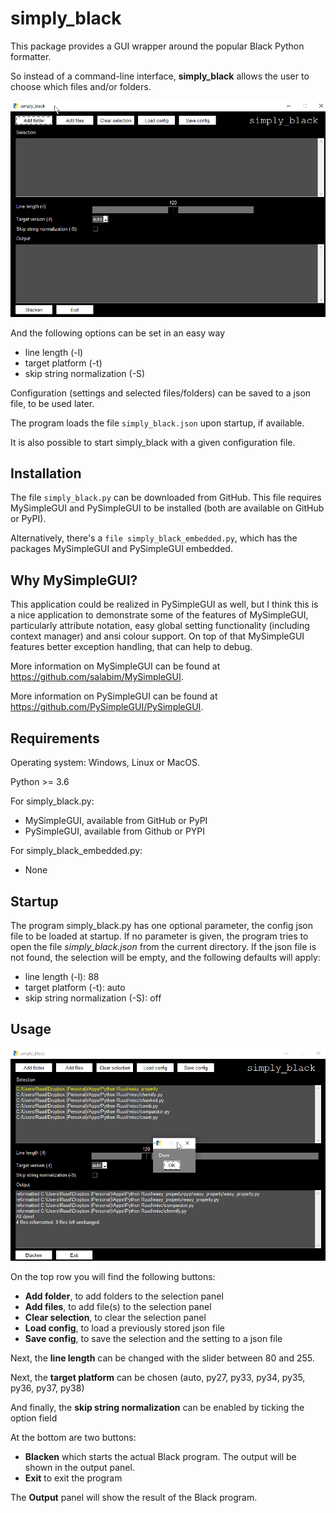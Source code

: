 # simply_black
This package provides a GUI wrapper around the popular Black Python formatter.

So instead of a command-line interface, **simply_black** allows the user to choose which files and/or folders.

![image1](images/Image1.png)

And the following options can be set in an easy way
- line length (-l)
- target platform (-t)
- skip string normalization (-S)

Configuration (settings and selected files/folders) can be saved to a json file, to
be used later.

The program loads the file `simply_black.json` upon startup, if available.

It is also possible to start simply_black with a given configuration file.

Installation
------------
The file `simply_black.py` can be downloaded from GitHub. This file requires MySimpleGUI and PySimpleGUI to be installed (both are available on GitHub or PyPI).

Alternatively, there's a `file simply_black_embedded.py`, which has the packages MySimpleGUI and PySimpleGUI embedded.

Why MySimpleGUI?
----------------
This application could be realized in PySimpleGUI as well, but I think this is a nice application to demonstrate some
of the features of MySimpleGUI, particularly attribute notation, easy global setting functionality (including context manager) and ansi colour support.
On top of that MySimpleGUI features better exception handling, that can help to debug.

More information on MySimpleGUI can be found at https://github.com/salabim/MySimpleGUI.

More information on PySimpleGUI can be found at https://github.com/PySimpleGUI/PySimpleGUI.


Requirements
------------
Operating system: Windows, Linux or MacOS.

Python >= 3.6

For simply_black.py:
- MySimpleGUI, available from GitHub or PyPI
- PySimpleGUI, available from Github or PYPI

For simply_black_embedded.py:
- None

Startup
-------
The program simply_black.py has one optional parameter, the config json file to be loaded at startup.
If no parameter is given, the program tries to open the file *simply_black.json* from the current directory.
If the json file is not found, the selection will be empty, and the following defaults will apply:

- line length (-l): 88
- target platform (-t): auto
- skip string normalization (-S): off

Usage 
-----

![image2](images/Image2.png)

On the top row you will find the following buttons:

- **Add folder**, to add folders to the selection panel 
- **Add files**, to add file(s) to the selection panel
- **Clear selection**, to clear the selection panel
- **Load config**, to load a previously stored json file
- **Save config**, to save the selection and the setting to a json file

Next, the **line length** can be changed with the slider between 80 and 255.

Next, the **target platform** can be chosen (auto, py27, py33, py34, py35, py36, py37, py38)

And finally, the **skip string normalization** can be enabled by ticking the option field

At the bottom are two buttons:
 - **Blacken** which starts the actual Black program. The output will be shown in the output panel.
 - **Exit** to exit the program
 
The **Output** panel will show the result of the Black program.

